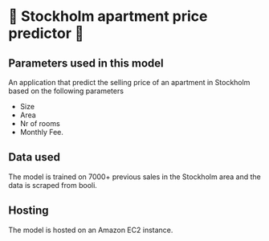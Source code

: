 # 🏡 Stockholm apartment price predictor 🏡

## Parameters used in this model
An application that predict the selling price of an apartment in Stockholm based on the following parameters
- Size
- Area
- Nr of rooms
- Monthly Fee.

## Data used
The model is trained on 7000+ previous sales in the Stockholm area and the data is scraped from booli. 

## Hosting
The model is hosted on an Amazon EC2 instance.
